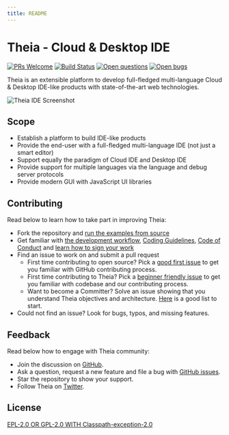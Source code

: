 ```yaml
---
title: README
---
```


# Theia - Cloud & Desktop IDE

[![PRs Welcome](https://img.shields.io/badge/PRs-welcome-brightgreen.svg?style=flat-square)](https://github.com/eclipse-theia/theia/labels/help%20wanted)
[![Build Status](https://github.com/eclipse-theia/theia/actions/workflows/ci-cd.yml/badge.svg)](https://github.com/eclipse-theia/theia/actions/workflows/ci-cd.yml?query=branch%3Amaster+)
[![Open questions](https://img.shields.io/badge/Open-questions-pink.svg?style=flat-square)](https://github.com/eclipse-theia/theia/labels/question)
[![Open bugs](https://img.shields.io/badge/Open-bugs-red.svg?style=flat-square)](https://github.com/eclipse-theia/theia/labels/bug)

Theia is an extensible platform to develop full-fledged multi-language Cloud & Desktop IDE-like products with state-of-the-art web technologies.

<img src="../theia-screenshot.jpg" alt="Theia IDE Screenshot" class="doc-image">

## Scope

- Establish a platform to build IDE-like products
- Provide the end-user with a full-fledged multi-language IDE  (not just a smart editor)
- Support equally the paradigm of Cloud IDE and Desktop IDE
- Provide support for multiple languages via the language and debug server protocols
- Provide modern GUI with JavaScript UI libraries

## Contributing

Read below to learn how to take part in improving Theia:

- Fork the repository and [run the examples from source](https://github.com/eclipse-theia/theia/tree/master/doc/Developing.md#quick-start)
- Get familiar with [the development workflow](https://github.com/eclipse-theia/theia/tree/master/doc/Developing.md), [Coding Guidelines](https://github.com/eclipse-theia/theia/wiki/Coding-Guidelines), [Code of Conduct](https://github.com/eclipse-theia/theia/tree/master/CODE_OF_CONDUCT.md) and [learn how to sign your work](https://github.com/eclipse-theia/theia/tree/master/CONTRIBUTING.md#sign-your-work)
- Find an issue to work on and submit a pull request
  - First time contributing to open source? Pick a [good first issue](https://github.com/eclipse-theia/theia/labels/good%20first%20issue) to get you familiar with GitHub contributing process.
  - First time contributing to Theia? Pick a [beginner friendly issue](https://github.com/eclipse-theia/theia/labels/beginners) to get you familiar with codebase and our contributing process.
  - Want to become a Committer? Solve an issue showing that you understand Theia objectives and architecture. [Here](https://github.com/eclipse-theia/theia/labels/help%20wanted) is a good list to start.
- Could not find an issue? Look for bugs, typos, and missing features.

## Feedback

Read below how to engage with Theia community:

- Join the discussion on [GitHub](https://github.com/eclipse-theia/theia/discussions).
- Ask a question, request a new feature and file a bug with [GitHub issues](https://github.com/eclipse-theia/theia/issues/new).
- Star the repository to show your support.
- Follow Theia on [Twitter](https://twitter.com/theia_ide).

## License

[EPL-2.0 OR GPL-2.0 WITH Classpath-exception-2.0](https://github.com/eclipse-theia/theia/blob/master/LICENSE)
